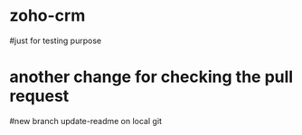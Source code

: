 # zoho-crm
#just for testing purpose
# another change for checking the pull request
#new branch update-readme on local git